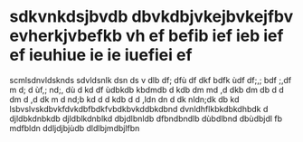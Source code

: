 # sdkvnkdsjbvdb dbvkdbjvkejbvkejfbv evherkjvbefkb vh ef befib ief ieb ief ef ieuhiue ie ie iuefiei ef
scmlsdnvldsknds
sdvldsnlk dsn ds
v dlb df; dfù df dkf bdfk ùdf df;,; bdf ;,df m d; d ùf,; nd;, dù d kd df ùdbkdb kbdmdb d kdb dm md ,d dkb dm db d d dm d ,d dk m d nd;b kd d d kdb d 
d ,ldn dn d
 dk nldn;dk db kd lsbvslvskdbvkfdvkdbfbdkfvbdkbvkddbkdbnd 
 dvnldhflkbkdbkdhbdk  d
 djldbkdnbkdb 
 djldblkdnblkd 
 dbjdlbnldb
 dfbndbndlb dùbdlbnd dbùdbjdl fb mdfbldn ddljdjbjùdb dldlbjmdbjlfbn
 

